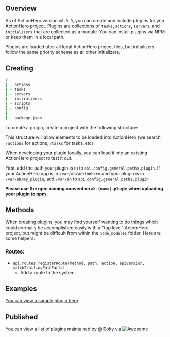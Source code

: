 ## Overview

As of ActionHero version `v8.0.0`, you can create and include plugins for you ActionHero project. Plugins are collections of `tasks`, `actions`, `servers`, and `initializers` that are collected as a module. You can install plugins via NPM or keep them in a local path.

Plugins are loaded after all local ActionHero project files, but initializers follow the same priority scheme as all other initializers.

## Creating

```bash
/
| - actions
| - tasks
| - servers
| - initializers
| - scripts
| - config
|
| - package.json
```

To create a plugin, create a project with the following structure:

This structure will allow elements to be loaded into ActionHero (we search `/actions` for actions, `/tasks` for tasks, etc)

When developing your plugin locally, you can load it into an existing ActionHero project to test it out.

First, add the path your plugin is in to `api.config.general.paths.plugin`. If your ActionHero app is in `/var/ah/actionhero` and your plugin is in `/var/ah/my_plugin`, add `/var/ah` to `api.config.general.paths.plugin`

**Please use the npm naming convention `ah-(name)-plugin` when uploading your plugin to npm**

## Methods

When creating plugins, you may find yourself wanting to do things which could normally be accomplished easily with a "top level" ActionHero project, but might be difficult from within the `node_modules` folder. Here are some helpers:

### Routes:

*   `api.routes.registerRoute(method, path, action, apiVersion, matchTrailingPathParts)`
    *   Add a route to the system.

## Examples

[You can view a sample plugin here](https://github.com/actionhero/ah-sample-plugin)

## Published

You can view a list of plugins maintained by [@l0oky](https://github.com/l0oky) via [![Awesome](https://cdn.rawgit.com/sindresorhus/awesome/d7305f38d29fed78fa85652e3a63e154dd8e8829/media/badge.svg)](https://github.com/l0oky/awesome-actionhero)